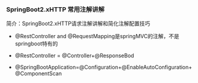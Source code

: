 ### SpringBoot2.xHTTP 常用注解讲解

简介：SpringBoot2.xHTTP请求注解讲解和简化注解配置技巧

* @RestController and @RequestMapping是springMVC的注解，不是springboot特有的
	
* @RestController = @Controller+@ResponseBod

* @SpringBootApplication=@Configuration+@EnableAutoConfiguration+@ComponentScan